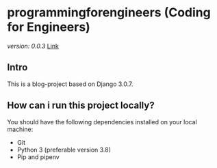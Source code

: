 # programmingforengineers (Coding for Engineers)
*version: 0.0.3*   [Link](https://codingforengineers.herokuapp.com/)
## Intro
This is a blog-project based on Django 3.0.7.



## How can i run this project locally?
You should have the following dependencies installed on your local machine:
* Git
* Python 3 (preferable version 3.8)
* Pip and pipenv 
